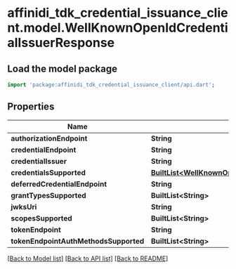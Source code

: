 # affinidi_tdk_credential_issuance_client.model.WellKnownOpenIdCredentialIssuerResponse

## Load the model package

```dart
import 'package:affinidi_tdk_credential_issuance_client/api.dart';
```

## Properties

| Name                                  | Type                                                                                                                                                         | Description | Notes      |
| ------------------------------------- | ------------------------------------------------------------------------------------------------------------------------------------------------------------ | ----------- | ---------- |
| **authorizationEndpoint**             | **String**                                                                                                                                                   |             | [optional] |
| **credentialEndpoint**                | **String**                                                                                                                                                   |             | [optional] |
| **credentialIssuer**                  | **String**                                                                                                                                                   |             | [optional] |
| **credentialsSupported**              | [**BuiltList&lt;WellKnownOpenIdCredentialIssuerResponseCredentialsSupportedInner&gt;**](WellKnownOpenIdCredentialIssuerResponseCredentialsSupportedInner.md) |             | [optional] |
| **deferredCredentialEndpoint**        | **String**                                                                                                                                                   |             | [optional] |
| **grantTypesSupported**               | **BuiltList&lt;String&gt;**                                                                                                                                  |             | [optional] |
| **jwksUri**                           | **String**                                                                                                                                                   |             | [optional] |
| **scopesSupported**                   | **BuiltList&lt;String&gt;**                                                                                                                                  |             | [optional] |
| **tokenEndpoint**                     | **String**                                                                                                                                                   |             | [optional] |
| **tokenEndpointAuthMethodsSupported** | **BuiltList&lt;String&gt;**                                                                                                                                  |             | [optional] |

[[Back to Model list]](../README.md#documentation-for-models) [[Back to API list]](../README.md#documentation-for-api-endpoints) [[Back to README]](../README.md)
